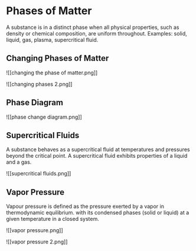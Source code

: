 # Phases of Matter

A substance is in a distinct phase when all physical properties, such as density or chemical composition, are uniform throughout. Examples: solid, liquid, gas, plasma, supercritical fluid.

## Changing Phases of Matter

![[changing the phase of matter.png]]

![[changing phases 2.png]]

## Phase Diagram

![[phase change diagram.png]]

## Supercritical Fluids

A substance behaves as a supercritical fluid at temperatures and pressures beyond the critical point. A supercritical fluid exhibits properties of a liquid and a gas.

![[supercritical fluids.png]]

## Vapor Pressure

Vapour pressure is defined as the pressure exerted by a vapor in thermodynamic equilibrium. with its condensed phases (solid or liquid) at a given temperature in a closed system.

![[vapor pressure.png]]

![[vapor pressure 2.png]]


